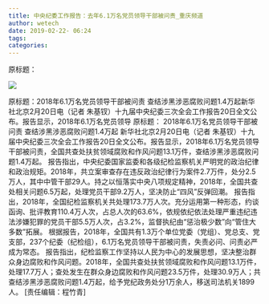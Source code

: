 ```yaml
---
title: 中央纪委工作报告：去年6.1万名党员领导干部被问责_重庆频道
author: wetech
date: 2019-02-22- 06:24
tags: 
categories: 
---
```

原标题：
<!-- more -->
                
<img align="center" border="0" src="http://p2.ifengimg.com/a/2016/0810/204c433878d5cf9size1_w16_h16.png" />
                
            
原标题：2018年6.1万名党员领导干部被问责 查结涉黑涉恶腐败问题1.4万起新华社北京2月20日电（记者 朱基钗）十九届中央纪委三次全会工作报告20日全文公布。报告显示，2018年6.1万名党员领导
原标题：
2018年6.1万名党员领导干部被问责 查结涉黑涉恶腐败问题1.4万起
新华社北京2月20日电（记者 朱基钗）十九届中央纪委三次全会工作报告20日全文公布。报告显示，2018年6.1万名党员领导干部被问责，全国共查处扶贫领域腐败和作风问题13.1万件，查结涉黑涉恶腐败问题1.4万起。
报告指出，中央纪委国家监委和各级纪检监察机关严明党的政治纪律和政治规矩。2018年，共立案审查存在违反政治纪律行为案件2.7万件，处分2.5万人，其中中管干部29人。持之以恒落实中央八项规定精神，2018年，全国共查处相关问题6.5万起，处理党员干部9.2万人，坚决防止“四风”反弹回潮。
报告指出，2018年，全国纪检监察机关共处理173.7万人次。充分运用第一种形态，约谈函询、批评教育110.4万人次，占总人次的63.6%，依规依纪依法处理严重违纪违法涉嫌犯罪的党员干部5.5万人次，占3.2%，监督执纪由“惩治极少数”向“管住大多数”拓展。
根据报告，2018年，全国共有1.3万个单位党委（党组）、党总支、党支部，237个纪委（纪检组），6.1万名党员领导干部被问责，失责必问、问责必严成为常态。
报告指出，纪检监察工作坚持以人民为中心的发展思想，坚决整治群众身边腐败和作风问题。2018年，全国共查处扶贫领域腐败和作风问题13.1万件，处理17.7万人；查处发生在群众身边腐败和作风问题23.5万件，处理30.9万人；共查结涉黑涉恶腐败问题1.4万起，给予党纪政务处分1万余人，移送司法机关1899人。
[责任编辑：程竹青]
            

